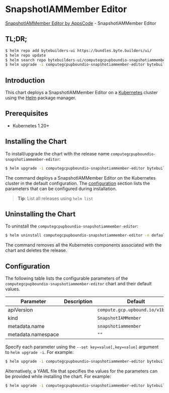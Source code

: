 # SnapshotIAMMember Editor

[SnapshotIAMMember Editor by AppsCode](https://byte.builders) - SnapshotIAMMember Editor

## TL;DR;

```bash
$ helm repo add bytebuilders-ui https://bundles.byte.builders/ui/
$ helm repo update
$ helm search repo bytebuilders-ui/computegcpupboundio-snapshotiammember-editor --version=v0.4.18
$ helm upgrade -i computegcpupboundio-snapshotiammember-editor bytebuilders-ui/computegcpupboundio-snapshotiammember-editor -n default --create-namespace --version=v0.4.18
```

## Introduction

This chart deploys a SnapshotIAMMember Editor on a [Kubernetes](http://kubernetes.io) cluster using the [Helm](https://helm.sh) package manager.

## Prerequisites

- Kubernetes 1.20+

## Installing the Chart

To install/upgrade the chart with the release name `computegcpupboundio-snapshotiammember-editor`:

```bash
$ helm upgrade -i computegcpupboundio-snapshotiammember-editor bytebuilders-ui/computegcpupboundio-snapshotiammember-editor -n default --create-namespace --version=v0.4.18
```

The command deploys a SnapshotIAMMember Editor on the Kubernetes cluster in the default configuration. The [configuration](#configuration) section lists the parameters that can be configured during installation.

> **Tip**: List all releases using `helm list`

## Uninstalling the Chart

To uninstall the `computegcpupboundio-snapshotiammember-editor`:

```bash
$ helm uninstall computegcpupboundio-snapshotiammember-editor -n default
```

The command removes all the Kubernetes components associated with the chart and deletes the release.

## Configuration

The following table lists the configurable parameters of the `computegcpupboundio-snapshotiammember-editor` chart and their default values.

|     Parameter      | Description |                   Default                   |
|--------------------|-------------|---------------------------------------------|
| apiVersion         |             | <code>compute.gcp.upbound.io/v1beta1</code> |
| kind               |             | <code>SnapshotIAMMember</code>              |
| metadata.name      |             | <code>snapshotiammember</code>              |
| metadata.namespace |             | <code>""</code>                             |


Specify each parameter using the `--set key=value[,key=value]` argument to `helm upgrade -i`. For example:

```bash
$ helm upgrade -i computegcpupboundio-snapshotiammember-editor bytebuilders-ui/computegcpupboundio-snapshotiammember-editor -n default --create-namespace --version=v0.4.18 --set apiVersion=compute.gcp.upbound.io/v1beta1
```

Alternatively, a YAML file that specifies the values for the parameters can be provided while
installing the chart. For example:

```bash
$ helm upgrade -i computegcpupboundio-snapshotiammember-editor bytebuilders-ui/computegcpupboundio-snapshotiammember-editor -n default --create-namespace --version=v0.4.18 --values values.yaml
```
